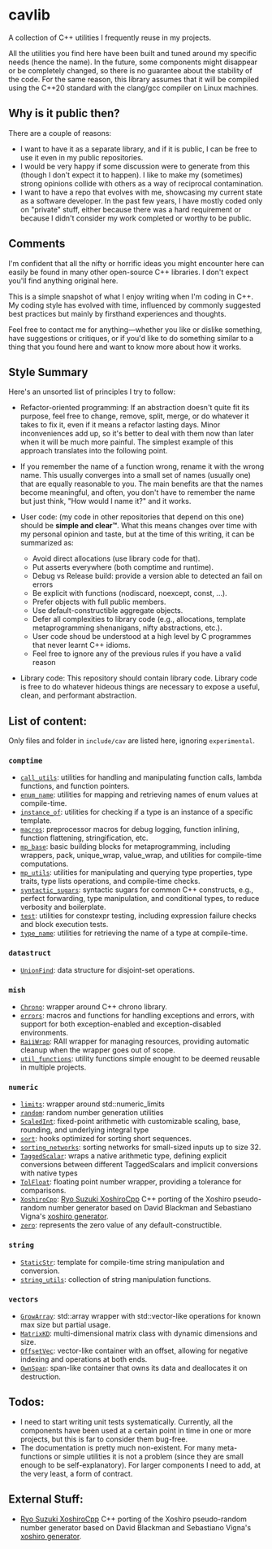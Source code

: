 # cavlib
A collection of C++ utilities I frequently reuse in my projects.

All the utilities you find here have been built and tuned around my specific needs (hence the name). In the future, some components might disappear or be completely changed, so there is no guarantee about the stability of the code. For the same reason, this library assumes that it will be compiled using the C++20 standard with the clang/gcc compiler on Linux machines.

## Why is it public then?
There are a couple of reasons:

- I want to have it as a separate library, and if it is public, I can be free to use it even in my public repositories.
- I would be very happy if some discussion were to generate from this (though I don't expect it to happen). I like to make my (sometimes) strong opinions collide with others as a way of reciprocal contamination.
- I want to have a repo that evolves with me, showcasing my current state as a software developer. In the past few years, I have mostly coded only on "private" stuff, either because there was a hard requirement or because I didn't consider my work completed or worthy to be public.

## Comments
I'm confident that all the nifty or horrific ideas you might encounter here can easily be found in many other open-source C++ libraries. I don't expect you'll find anything original here.

This is a simple snapshot of what I enjoy writing when I'm coding in C++.
My coding style has evolved with time, influenced by commonly suggested best practices but mainly by firsthand experiences and thoughts.

Feel free to contact me for anything—whether you like or dislike something, have suggestions or critiques, or if you'd like to do something similar to a thing that you found here and want to know more about how it works.

## Style Summary
Here's an unsorted list of principles I try to follow:

- Refactor-oriented programming: If an abstraction doesn't quite fit its purpose, feel free to change, remove, split, merge, or do whatever it takes to fix it, even if it means a refactor lasting days. Minor inconveniences add up, so it's better to deal with them now than later when it will be much more painful. The simplest example of this approach translates into the following point.

- If you remember the name of a function wrong, rename it with the wrong name. This usually converges into a small set of names (usually one) that are equally reasonable to you. The main benefits are that the names become meaningful, and often, you don't have to remember the name but just think, "How would I name it?" and it works.

- User code: (my code in other repositories that depend on this one) should be  **simple and clear&#8482;**. What this means changes over time with my personal opinion and taste, but at the time of this writing, it can be summarized as:
    - Avoid direct allocations (use library code for that).
    - Put asserts everywhere (both comptime and runtime).
    - Debug vs Release build: provide a version able to detected an fail on errors
    - Be explicit with functions (nodiscard, noexcept, const, ...).
    - Prefer objects with full public members.
    - Use default-constructible aggregate objects.
    - Defer all complexities to library code (e.g., allocations, template metaprogramming shenanigans, nifty abstractions, etc.).
    - User code shoud be understood at a high level by C programmes that never learnt C++ idioms.
    - Feel free to ignore any of the previous rules if you have a valid reason

- Library code: This repository should contain library code. Library code is free to do whatever hideous things are necessary to expose a useful, clean, and performant abstraction.

## List of content:
Only files and folder in `include/cav` are listed here, ignoring `experimental`.

### `comptime`
 - [`call_utils`](include/cav/comptime/call_utils.hpp): utilities for handling and manipulating function calls, lambda functions, and function pointers.
 - [`enum_name`](include/cav/comptime/enum_name.hpp): utilities for mapping and retrieving names of enum values at compile-time.
 - [`instance_of`](include/cav/comptime/instance_of.hpp): utilities for checking if a type is an instance of a specific template.
 - [`macros`](include/cav/comptime/macros.hpp): preprocessor macros for debug logging, function inlining, function flattening, stringification, etc.
 - [`mp_base`](include/cav/comptime/mp_base.hpp): basic building blocks for metaprogramming, including wrappers, pack, unique_wrap, value_wrap, and utilities for compile-time computations.
 - [`mp_utils`](include/cav/comptime/mp_utils.hpp): utilities for manipulating and querying type properties, type traits, type lists operations, and compile-time checks.
 - [`syntactic_sugars`](include/cav/comptime/syntactic_sugars.hpp): syntactic sugars for common C++ constructs, e.g., perfect forwarding, type manipulation, and conditional types, to reduce verbosity and boilerplate.
 - [`test`](include/cav/comptime/test.hpp): utilities for constexpr testing, including expression failure checks and block execution tests.
 - [`type_name`](include/cav/comptime/type_name.hpp): utilities for retrieving the name of a type at compile-time.

### `datastruct`
 - [`UnionFind`](include/cav/datastruct/UnionFind.hpp): data structure for disjoint-set operations.

### `mish`
 - [`Chrono`](include/cav/mish/Chrono.hpp): wrapper around C++ chrono library.
 - [`errors`](include/cav/mish/errors.hpp): macros and functions for handling exceptions and errors, with support for both exception-enabled and exception-disabled environments.
 - [`RaiiWrap`](include/cav/mish/RaiiWrap.hpp): RAII wrapper for managing resources, providing automatic cleanup when the wrapper goes out of scope.
 - [`util_functions`](include/cav/mish/util_functions.hpp): utility functions simple enought to be deemed reusable in multiple projects.

### `numeric`
 - [`limits`](include/cav/numeric/limits.hpp): wrapper around std::numeric_limits
 - [`random`](include/cav/numeric/random.hpp): random number generation utilities
 - [`ScaledInt`](include/cav/numeric/ScaledInt.hpp): fixed-point arithmetic with customizable scaling, base, rounding, and underlying integral type
 - [`sort`](include/cav/numeric/sort.hpp): hooks optimized for sorting short sequences.
 - [`sorting_networks`](include/cav/numeric/sorting_networks.hpp): sorting networks for small-sized inputs up to size 32.
 - [`TaggedScalar`](include/cav/numeric/TaggedScalar.hpp):  wraps a native arithmetic type, defining explicit conversions between different TaggedScalars and implicit conversions with native types
 - [`TolFloat`](include/cav/numeric/TolFloat.hpp): floating point number wrapper, providing a tolerance for comparisons.
 - [`XoshiroCpp`](include/cav/numeric/XoshiroCpp.hpp): [Ryo Suzuki XoshiroCpp](https://github.com/Reputeless/Xoshiro-cpp/blob/master) C++ porting of the Xoshiro pseudo-random number generator based on David Blackman and Sebastiano Vigna's [xoshiro generator](http://prng.di.unimi.it/).
 - [`zero`](include/cav/numeric/zero.hpp): represents the zero value of any default-constructible.

### `string`
 - [`StaticStr`](include/cav/string/StaticStr.hpp): template for compile-time string manipulation and conversion.
 - [`string_utils`](include/cav/string/string_utils.hpp): collection of string manipulation functions.

### `vectors`
 - [`GrowArray`](include/cav/vectors/GrowArray.hpp): std::array wrapper with std::vector-like operations for known max size but partial usage.
 - [`MatrixKD`](include/cav/vectors/MatrixKD.hpp): multi-dimensional matrix class with dynamic dimensions and size.
 - [`OffsetVec`](include/cav/vectors/OffsetVec.hpp): vector-like container with an offset, allowing for negative indexing and operations at both ends.
 - [`OwnSpan`](include/cav/vectors/OwnSpan.hpp): span-like container that owns its data and deallocates it on destruction.


## Todos:
- I need to start writing unit tests systematically. Currently, all the components have been used at a certain point in time in one or more projects, but this is far to consider them bug-free.
- The documentation is pretty much non-existent. For many meta-functions or simple utilities it is not a problem (since they are small enough to be self-explanatory). For larger components I need to add, at the very least, a form of contract.


## External Stuff:
- [Ryo Suzuki XoshiroCpp](https://github.com/Reputeless/Xoshiro-cpp/blob/master) C++ porting of the Xoshiro pseudo-random number generator based on David Blackman and Sebastiano Vigna's [xoshiro generator](http://prng.di.unimi.it/).